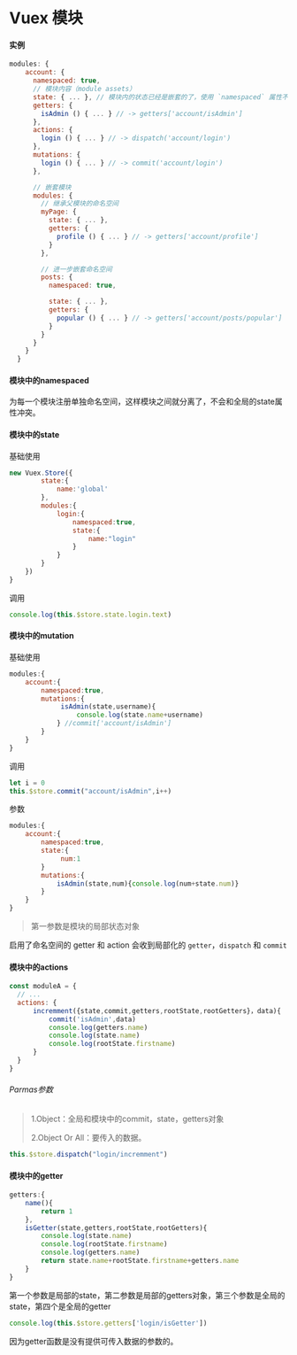 # Vuex 模块

#### 实例

```js
modules: {
    account: {
      namespaced: true,
      // 模块内容（module assets）
      state: { ... }, // 模块内的状态已经是嵌套的了，使用 `namespaced` 属性不会对其产生影响
      getters: {
        isAdmin () { ... } // -> getters['account/isAdmin']
      },
      actions: {
        login () { ... } // -> dispatch('account/login')
      },
      mutations: {
        login () { ... } // -> commit('account/login')
      },

      // 嵌套模块
      modules: {
        // 继承父模块的命名空间
        myPage: {
          state: { ... },
          getters: {
            profile () { ... } // -> getters['account/profile']
          }
        },

        // 进一步嵌套命名空间
        posts: {
          namespaced: true,

          state: { ... },
          getters: {
            popular () { ... } // -> getters['account/posts/popular']
          }
        }
      }
    }
  }
```

#### 模块中的namespaced

为每一个模块注册单独命名空间，这样模块之间就分离了，不会和全局的state属性冲突。

#### 模块中的state

基础使用

```js
new Vuex.Store({
        state:{
            name:'global'
        },
        modules:{
            login:{
                namespaced:true,
                state:{
                    name:"login"
                }
            }
        }
    })
}
```

调用

```js
console.log(this.$store.state.login.text)
```

#### 模块中的mutation

基础使用

```js
modules:{
	account:{
		namespaced:true,
		mutations:{
			 isAdmin(state,username){
                 console.log(state.name+username)
            } //commit['account/isAdmin']
		}
	}
}
```

调用

```js
let i = 0
this.$store.commit("account/isAdmin",i++)
```

参数

```js
modules:{
	account:{
		namespaced:true,
        state:{
             num:1
        }
		mutations:{
			isAdmin(state,num){console.log(num+state.num)}
		}
	}
}
```

> 第一参数是模块的局部状态对象

启用了命名空间的 getter 和 action 会收到局部化的 `getter`，`dispatch` 和 `commit`

#### 模块中的actions

```js
const moduleA = {
  // ...
  actions: {
      incremment({state,commit,getters,rootState,rootGetters}，data){
          commit('isAdmin',data)
          console.log(getters.name)
          console.log(state.name)
          console.log(rootState.firstname)
      }
  }
}
```

###### Parmas参数

> 1.Object：全局和模块中的commit，state，getters对象
>
> 2.Object Or All：要传入的数据。

```js
this.$store.dispatch("login/incremment")
```

#### 模块中的getter

```js
getters:{
    name(){
        return 1
    },
    isGetter(state,getters,rootState,rootGetters){
        console.log(state.name)
        console.log(rootState.firstname)
        console.log(getters.name)
        return state.name+rootState.firstname+getters.name
    }
}
```

第一个参数是局部的state，第二参数是局部的getters对象，第三个参数是全局的state，第四个是全局的getter

```js
console.log(this.$store.getters['login/isGetter'])
```

因为getter函数是没有提供可传入数据的参数的。